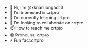 - 👋 Hi, I’m @xknamlongadc3
- 👀 I’m interested in crtpro
- 🌱 I’m currently learning crtpro
- 💞️ I’m looking to collaborate on crtpto
- 📫 How to reach me crtpto
- 😄 Pronouns: crtpro
- ⚡ Fun fact:crtpro

<!---
xknamlongadc3/xknamlongadc3 is a ✨ special ✨ repository because its `README.md` (this file) appears on your GitHub profile.
You can click the Preview link to take a look at your changes.
--->
